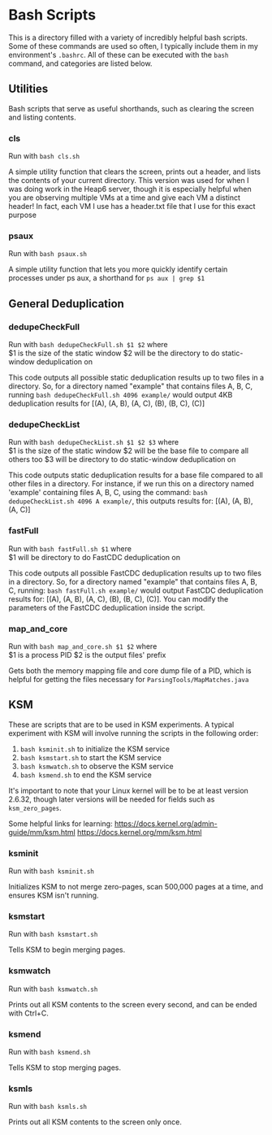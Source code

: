 # Bash Scripts
This is a directory filled with a variety of incredibly helpful bash scripts. Some of these commands are used so often, I typically include them in my environment's `.bashrc`. All of these can be executed with the `bash` command, and categories are listed below.

## Utilities
Bash scripts that serve as useful shorthands, such as clearing the screen and listing contents.

### cls
Run with `bash cls.sh`  

A simple utility function that clears the screen, prints out a header, and lists the contents of your current directory. This version was used for when I was doing work in the Heap6 server, though it is especially helpful when you are observing multiple VMs at a time and give each VM a distinct header! In fact, each VM I use has a header.txt file that I use for this exact purpose

### psaux
Run with `bash psaux.sh`  

A simple utility function that lets you more quickly identify certain processes under ps aux, a shorthand for `ps aux | grep $1`

## General Deduplication

### dedupeCheckFull
Run with `bash dedupeCheckFull.sh $1 $2` where  
$1 is the size of the static window
$2 will be the directory to do static-window deduplication on 

This code outputs all possible static deduplication results up to two files in a directory. So, for a directory named "example" that contains files A, B, C, running `bash dedupeCheckFull.sh 4096 example/` would output 4KB deduplication results for [(A), (A, B), (A, C), (B), (B, C), (C)]

### dedupeCheckList
Run with `bash dedupeCheckList.sh $1 $2 $3` where  
$1 is the size of the static window
$2 will be the base file to compare all others too
$3 will be directory to do static-window deduplication on

This code outputs static deduplication results for a base file compared to all other files in a directory. For instance, if we run this on a directory named 'example' containing files A, B, C, using the command: `bash dedupeCheckList.sh 4096 A example/`, this outputs results for: [(A), (A, B), (A, C)]

### fastFull
Run with `bash fastFull.sh $1` where  
$1 will be directory to do FastCDC deduplication on

This code outputs all possible FastCDC deduplication results up to two files in a directory. So, for a directory named "example" that contains files A, B, C, running: `bash fastFull.sh example/` would output FastCDC deduplication results for: [(A), (A, B), (A, C), (B), (B, C), (C)]. You can modify the parameters of the FastCDC deduplication inside the script.

### map_and_core
Run with `bash map_and_core.sh $1 $2` where  
$1 is a process PID
$2 is the output files' prefix

Gets both the memory mapping file and core dump file of a PID, which is helpful for getting the files necessary for `ParsingTools/MapMatches.java`


## KSM
These are scripts that are to be used in KSM experiments. A typical experiment with KSM will involve running the scripts in the following order:
1) `bash ksminit.sh` to initialize the KSM service
2) `bash ksmstart.sh` to start the KSM service
3) `bash ksmwatch.sh` to observe the KSM service
4) `bash ksmend.sh` to end the KSM service

It's important to note that your Linux kernel will be to be at least version 2.6.32, though later versions will be needed for fields such as `ksm_zero_pages`.

Some helpful links for learning:
https://docs.kernel.org/admin-guide/mm/ksm.html
https://docs.kernel.org/mm/ksm.html

### ksminit
Run with `bash ksminit.sh`  

Initializes KSM to not merge zero-pages, scan 500,000 pages at a time, and ensures KSM isn't running.

### ksmstart
Run with `bash ksmstart.sh`  

Tells KSM to begin merging pages.

### ksmwatch
Run with `bash ksmwatch.sh`  

Prints out all KSM contents to the screen every second, and can be ended with Ctrl+C.

### ksmend
Run with `bash ksmend.sh`  

Tells KSM to stop merging pages.

### ksmls
Run with `bash ksmls.sh`  

Prints out all KSM contents to the screen only once.